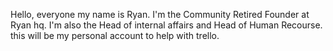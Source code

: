 Hello, everyone my name is Ryan. I'm the Community Retired Founder at Ryan hq. I'm also the Head of internal affairs and Head of Human Recourse. this will be my personal account to help with trello. 

